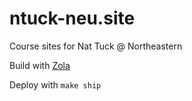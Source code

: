 
# ntuck-neu.site

Course sites for Nat Tuck @ Northeastern

Build with [Zola](https://www.getzola.org/)

Deploy with ```make ship```

